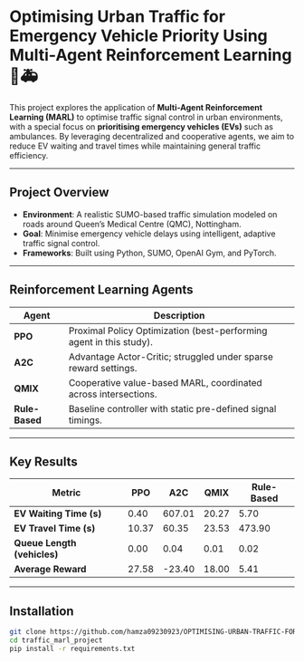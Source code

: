 # Optimising Urban Traffic for Emergency Vehicle Priority Using Multi-Agent Reinforcement Learning 🚦🚑

This project explores the application of **Multi-Agent Reinforcement Learning (MARL)** to optimise traffic signal control in urban environments, with a special focus on **prioritising emergency vehicles (EVs)** such as ambulances. By leveraging decentralized and cooperative agents, we aim to reduce EV waiting and travel times while maintaining general traffic efficiency.

---

## Project Overview

- **Environment**: A realistic SUMO-based traffic simulation modeled on roads around Queen’s Medical Centre (QMC), Nottingham.
- **Goal**: Minimise emergency vehicle delays using intelligent, adaptive traffic signal control.
- **Frameworks**: Built using Python, SUMO, OpenAI Gym, and PyTorch.

---

## Reinforcement Learning Agents

| Agent     | Description                                                                 |
|-----------|-----------------------------------------------------------------------------|
| **PPO**   | Proximal Policy Optimization (best-performing agent in this study).         |
| **A2C**   | Advantage Actor-Critic; struggled under sparse reward settings.             |
| **QMIX**  | Cooperative value-based MARL, coordinated across intersections.             |
| **Rule-Based** | Baseline controller with static pre-defined signal timings.           |

---

## Key Results

| Metric                       | PPO     | A2C     | QMIX    | Rule-Based |
|-----------------------------|---------|---------|---------|------------|
| **EV Waiting Time (s)**     | 0.40    | 607.01  | 20.27   | 5.70       |
| **EV Travel Time (s)**      | 10.37   | 60.35   | 23.53   | 473.90     |
| **Queue Length (vehicles)** | 0.00    | 0.04    | 0.01    | 0.02       |
| **Average Reward**          | 27.58   | -23.40  | 18.00   | 5.41       |

---

## Installation

```bash
git clone https://github.com/hamza09230923/OPTIMISING-URBAN-TRAFFIC-FOR-EMERGENCY-VEHICLE-PRIORITY-USING-MULTI-AGENT-REINFORCEMENT-LEARNING.git
cd traffic_marl_project
pip install -r requirements.txt
